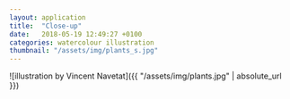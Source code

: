 ```yaml
---
layout: application
title:  "Close-up"
date:   2018-05-19 12:49:27 +0100
categories: watercolour illustration
thumbnail: "/assets/img/plants_s.jpg"
---
```

![illustration by Vincent Navetat]({{ "/assets/img/plants.jpg" | absolute_url }})
